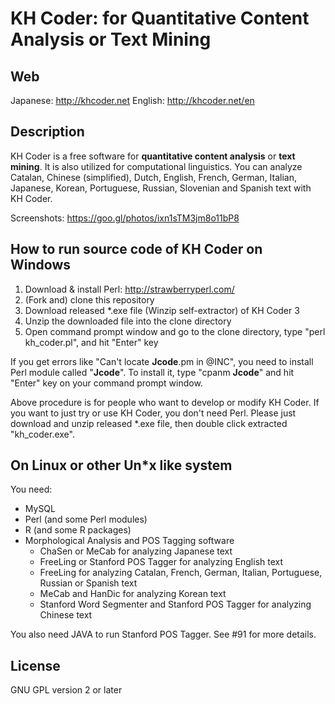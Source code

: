# KH Coder: for Quantitative Content Analysis or Text Mining

## Web
Japanese: http://khcoder.net
English: http://khcoder.net/en

## Description

KH Coder is a free software for **quantitative content analysis** or **text mining**. It is also utilized for computational linguistics. You can analyze Catalan, Chinese (simplified), Dutch, English, French, German, Italian, Japanese, Korean, Portuguese, Russian, Slovenian and Spanish text with KH Coder.

Screenshots: 
https://goo.gl/photos/ixn1sTM3jm8o11bP8

<!--
Changelog:
https://translate.google.com/translate?hl=en&sl=ja&tl=en&u=http%3A%2F%2Fkhcoder.net%2Fversions.html&sandbox=1
-->

## How to run source code of KH Coder on Windows

1. Download & install Perl: http://strawberryperl.com/
2. (Fork and) clone this repository
3. Download released \*.exe file (Winzip self-extractor) of KH Coder 3
4. Unzip the downloaded file into the clone directory
5. Open command prompt window and go to the clone directory, type "perl kh_coder.pl", and hit "Enter" key

If you get errors like "Can't locate **Jcode**.pm in @INC", you need to install Perl module called "**Jcode**". To install it, type "cpanm **Jcode**" and hit "Enter" key on your command prompt window.

Above procedure is for people who want to develop or modify KH Coder. If you want to just try or use KH Coder, you don't need Perl. Please just download and unzip released \*.exe file, then double click extracted "kh_coder.exe".

## On Linux or other Un\*x like system

You need:

- MySQL
- Perl (and some Perl modules)
- R (and some R packages)
- Morphological Analysis and POS Tagging software
    - ChaSen or MeCab for analyzing Japanese text
    - FreeLing or Stanford POS Tagger for analyzing English text
    - FreeLing for analyzing Catalan, French, German, Italian, Portuguese, Russian or Spanish text
    - MeCab and HanDic for analyzing Korean text
    - Stanford Word Segmenter and Stanford POS Tagger for analyzing Chinese text

You also need JAVA to run Stanford POS Tagger. See #91 for more details.

## License

GNU GPL version 2 or later

